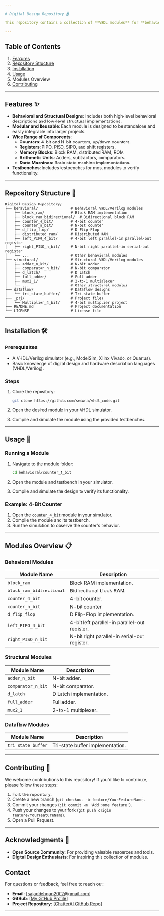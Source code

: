 ```yaml
---

# Digital Design Repository 🖥️

This repository contains a collection of **VHDL modules** for **behavioral** and **structural** digital design. It includes various components such as **counters**, **registers**, **RAM/ROM blocks**, **adders**, **comparators**, and more. These modules are designed to be modular, reusable, and easy to integrate into larger digital systems.

---
```


## Table of Contents

1. [Features](#features)
2. [Repository Structure](#repository-structure)
3. [Installation](#installation)
4. [Usage](#usage)
5. [Modules Overview](#modules-overview)
6. [Contributing](#contributing)

---

## Features ✨

- **Behavioral and Structural Designs**: Includes both high-level behavioral descriptions and low-level structural implementations.
- **Modular and Reusable**: Each module is designed to be standalone and easily integrable into larger projects.
- **Wide Range of Components**:
  - **Counters**: 4-bit and N-bit counters, up/down counters.
  - **Registers**: PIPO, PISO, SIPO, and shift registers.
  - **Memory Blocks**: Block RAM, distributed RAM, ROM.
  - **Arithmetic Units**: Adders, subtractors, comparators.
  - **State Machines**: Basic state machine implementations.
- **Testbenches**: Includes testbenches for most modules to verify functionality.

---

## Repository Structure 📂

```
Digital_Design_Repository/
├── behavioral/               # Behavioral VHDL/Verilog modules
│   ├── block_ram/            # Block RAM implementation
│   ├── block_ram_bidirectional/  # Bidirectional block RAM
│   ├── counter_4_bit/        # 4-bit counter
│   ├── counter_n_bit/        # N-bit counter
│   ├── d_flip_flop/          # D Flip-Flop
│   ├── distributed_ram/      # Distributed RAM
│   ├── left_PIPO_4_bit/      # 4-bit left parallel-in parallel-out register
│   ├── right_PISO_n_bit/     # N-bit right parallel-in serial-out register
│   └── ...                   # Other behavioral modules
├── structural/               # Structural VHDL/Verilog modules
│   ├── adder_n_bit/          # N-bit adder
│   ├── comparator_n_bit/     # N-bit comparator
│   ├── d_latch/              # D Latch
│   ├── full_adder/           # Full adder
│   ├── mux2_1/               # 2-to-1 multiplexer
│   └── ...                   # Other structural modules
├── dataflow/                 # Dataflow designs
│   └── tri_state_buffer/     # Tri-state buffer
├── _prj/                     # Project files
│   └── Multiplier_4_bit/     # 4-bit multiplier project
├── README.md                 # Project documentation
└── LICENSE                   # License file
```

---

## Installation 🛠️

### Prerequisites

- A VHDL/Verilog simulator (e.g., ModelSim, Xilinx Vivado, or Quartus).
- Basic knowledge of digital design and hardware description languages (VHDL/Verilog).

### Steps

1. Clone the repository:
   ```bash
   git clone https://github.com/sedwna/vhdl_code.git
   ```

2. Open the desired module in your VHDL simulator.

3. Compile and simulate the module using the provided testbenches.

---

## Usage 🚀

### Running a Module

1. Navigate to the module folder:
   ```bash
   cd behavioral/counter_4_bit
   ```

2. Open the module and testbench in your simulator.

3. Compile and simulate the design to verify its functionality.

### Example: 4-Bit Counter

1. Open the `counter_4_bit` module in your simulator.
2. Compile the module and its testbench.
3. Run the simulation to observe the counter's behavior.

---

## Modules Overview 📋

### Behavioral Modules

| Module Name                  | Description                                      |
|------------------------------|--------------------------------------------------|
| `block_ram`                  | Block RAM implementation.                        |
| `block_ram_bidirectional`    | Bidirectional block RAM.                         |
| `counter_4_bit`              | 4-bit counter.                                   |
| `counter_n_bit`              | N-bit counter.                                   |
| `d_flip_flop`                | D Flip-Flop implementation.                      |
| `left_PIPO_4_bit`            | 4-bit left parallel-in parallel-out register.    |
| `right_PISO_n_bit`           | N-bit right parallel-in serial-out register.     |

### Structural Modules

| Module Name                  | Description                                      |
|------------------------------|--------------------------------------------------|
| `adder_n_bit`                | N-bit adder.                                     |
| `comparator_n_bit`           | N-bit comparator.                                |
| `d_latch`                    | D Latch implementation.                          |
| `full_adder`                 | Full adder.                                      |
| `mux2_1`                     | 2-to-1 multiplexer.                              |

### Dataflow Modules

| Module Name                  | Description                                      |
|------------------------------|--------------------------------------------------|
| `tri_state_buffer`           | Tri-state buffer implementation.                 |

---

## Contributing 🤝

We welcome contributions to this repository! If you'd like to contribute, please follow these steps:

1. Fork the repository.
2. Create a new branch (`git checkout -b feature/YourFeatureName`).
3. Commit your changes (`git commit -m 'Add some feature'`).
4. Push your changes to your fork (`git push origin feature/YourFeatureName`).
5. Open a Pull Request.

---

## Acknowledgments 🙏

- **Open Source Community**: For providing valuable resources and tools.
- **Digital Design Enthusiasts**: For inspiring this collection of modules.

## Contact

For questions or feedback, feel free to reach out:

- **Email**: [sajaddehqan2002@gmail.com]
- **GitHub**: [[My GitHub Profile](https://github.com/sedwna)]
- **Project Repository**: [[ChatterAI GitHub Repo](https://github.com/sedwna/vhdl_code)]

---

